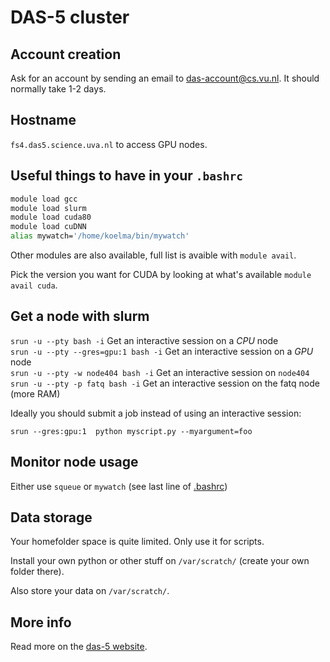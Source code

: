 # DAS-5 cluster

## Account creation

Ask for an account by sending an email to <das-account@cs.vu.nl>.
It should normally take 1-2 days.

## Hostname

`fs4.das5.science.uva.nl` to access GPU nodes.

## Useful things to have in your `.bashrc`

```bash
module load gcc
module load slurm
module load cuda80
module load cuDNN
alias mywatch='/home/koelma/bin/mywatch'
```

Other modules are also available, full list is avaible with `module avail`.

Pick the version you want for CUDA by looking at what's available `module avail cuda`.

## Get a node with slurm

`srun -u --pty bash -i` Get an interactive session on a *CPU* node  
`srun -u --pty --gres=gpu:1 bash -i` Get an interactive session on a *GPU* node  
`srun -u --pty -w node404 bash -i`  Get an interactive session on `node404`  
`srun -u --pty -p fatq bash -i`  Get an interactive session on the fatq node (more RAM)

Ideally you should submit a job instead of using an interactive session:

`srun --gres:gpu:1  python myscript.py --myargument=foo`

## Monitor node usage

Either use `squeue` or `mywatch` (see last line of [.bashrc](#useful-things-to-have-in-your-bashrc))

## Data storage

Your homefolder space is quite limited. Only use it for scripts.

Install your own python or other stuff on `/var/scratch/` (create your own folder there).

Also store your data on `/var/scratch/`.

## More info

Read more on the [das-5 website](https://www.cs.vu.nl/das5/jobs.shtml).
